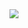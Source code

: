 <a href="https://www.telerik.com/kendo-react-ui/?utm_medium=referral&utm_source=npm&utm_campaign=kendo-ui-react-trial-npm-sortable&utm_content=banner" target="_blank">
<img src="https://www.telerik.com/kendo-react-ui/npm-banner.svg">
</a>